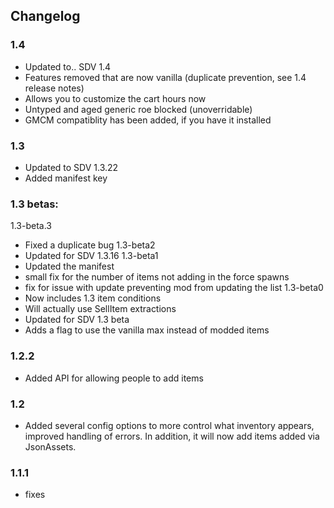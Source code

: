 ## Changelog

### 1.4
 - Updated to.. SDV 1.4
 - Features removed that are now vanilla (duplicate prevention, see 1.4 release notes)
 - Allows you to customize the cart hours now
 - Untyped and aged generic roe blocked (unoverridable)
 - GMCM compatiblity has been added, if you have it installed
 
### 1.3
 - Updated to SDV 1.3.22
 - Added manifest key

### 1.3 betas:
1.3-beta.3
 - Fixed a duplicate bug
1.3-beta2
- Updated for SDV 1.3.16
1.3-beta1
- Updated the manifest
- small fix for the number of items not adding in the force spawns
- fix for issue with update preventing mod from updating the list
1.3-beta0
- Now includes 1.3 item conditions
- Will actually use SellItem extractions
- Updated for SDV 1.3 beta
- Adds a flag to use the vanilla max instead of modded items

### 1.2.2 
- Added API for allowing people to add items

### 1.2
- Added several config options to more control what inventory appears, improved handling of errors. In addition, it will now add items added via JsonAssets.

### 1.1.1
- fixes